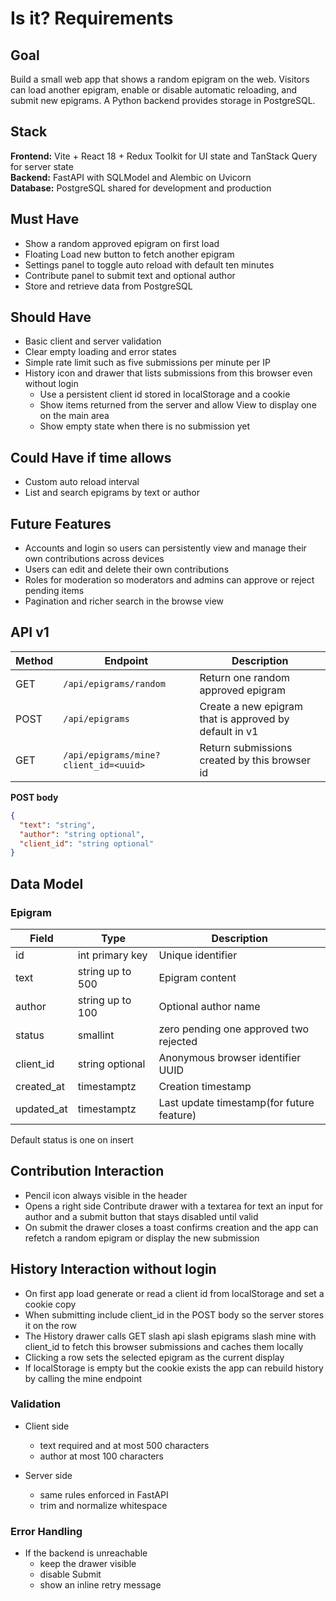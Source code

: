 # Is it? Requirements

## Goal

Build a small web app that shows a random epigram on the web. Visitors can load another epigram, enable or disable automatic reloading, and submit new epigrams. A Python backend provides storage in PostgreSQL.

## Stack

**Frontend:** Vite + React 18 + Redux Toolkit for UI state and TanStack Query for server state  
**Backend:** FastAPI with SQLModel and Alembic on Uvicorn  
**Database:** PostgreSQL shared for development and production

## Must Have

- Show a random approved epigram on first load
- Floating Load new button to fetch another epigram
- Settings panel to toggle auto reload with default ten minutes
- Contribute panel to submit text and optional author
- Store and retrieve data from PostgreSQL

## Should Have

- Basic client and server validation
- Clear empty loading and error states
- Simple rate limit such as five submissions per minute per IP
- History icon and drawer that lists submissions from this browser even without login
  - Use a persistent client id stored in localStorage and a cookie
  - Show items returned from the server and allow View to display one on the main area
  - Show empty state when there is no submission yet

## Could Have if time allows

- Custom auto reload interval
- List and search epigrams by text or author

## Future Features

- Accounts and login so users can persistently view and manage their own contributions across devices
- Users can edit and delete their own contributions
- Roles for moderation so moderators and admins can approve or reject pending items
- Pagination and richer search in the browse view

## API v1

| Method | Endpoint                              | Description                                            |
| ------ | ------------------------------------- | ------------------------------------------------------ |
| GET    | `/api/epigrams/random`                | Return one random approved epigram                     |
| POST   | `/api/epigrams`                       | Create a new epigram that is approved by default in v1 |
| GET    | `/api/epigrams/mine?client_id=<uuid>` | Return submissions created by this browser id          |

**POST body**

```json
{
  "text": "string",
  "author": "string optional",
  "client_id": "string optional"
}
```

## Data Model

### Epigram

| Field      | Type             | Description                               |
| ---------- | ---------------- | ----------------------------------------- |
| id         | int primary key  | Unique identifier                         |
| text       | string up to 500 | Epigram content                           |
| author     | string up to 100 | Optional author name                      |
| status     | smallint         | zero pending one approved two rejected    |
| client_id  | string optional  | Anonymous browser identifier UUID         |
| created_at | timestamptz      | Creation timestamp                        |
| updated_at | timestamptz      | Last update timestamp(for future feature) |

Default status is one on insert

## Contribution Interaction

- Pencil icon always visible in the header
- Opens a right side Contribute drawer with a textarea for text an input for author and a submit button that stays disabled until valid
- On submit the drawer closes a toast confirms creation and the app can refetch a random epigram or display the new submission

## History Interaction without login

- On first app load generate or read a client id from localStorage and set a cookie copy
- When submitting include client_id in the POST body so the server stores it on the row
- The History drawer calls GET slash api slash epigrams slash mine with client_id to fetch this browser submissions and caches them locally
- Clicking a row sets the selected epigram as the current display
- If localStorage is empty but the cookie exists the app can rebuild history by calling the mine endpoint

### Validation

- Client side

  - text required and at most 500 characters
  - author at most 100 characters

- Server side
  - same rules enforced in FastAPI
  - trim and normalize whitespace

### Error Handling

- If the backend is unreachable
  - keep the drawer visible
  - disable Submit
  - show an inline retry message
